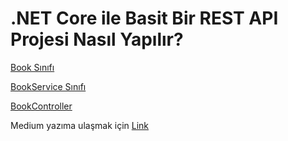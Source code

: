 # .NET Core ile Basit Bir REST API Projesi Nasıl Yapılır?

[Book Sınıfı](https://github.com/enesaks/MediumProject/blob/main/BookAPI/Models/Book.cs)

[BookService Sınıfı](https://github.com/enesaks/MediumProject/blob/main/BookAPI/Services/BookService.cs)

[BookController](https://github.com/enesaks/MediumProject/blob/main/BookAPI/Controllers/BookController.cs)

Medium yazıma ulaşmak için [Link](https://medium.com/@enesaks/net-core-ile-basit-bir-restful-api-projesi-nas%C4%B1l-yap%C4%B1l%C4%B1r-ec8aa4694d45)
